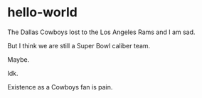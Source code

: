 # hello-world

The Dallas Cowboys lost to the Los Angeles Rams and I am sad.

But I think we are still a Super Bowl caliber team.

Maybe. 

Idk.

Existence as a Cowboys fan is pain. 
